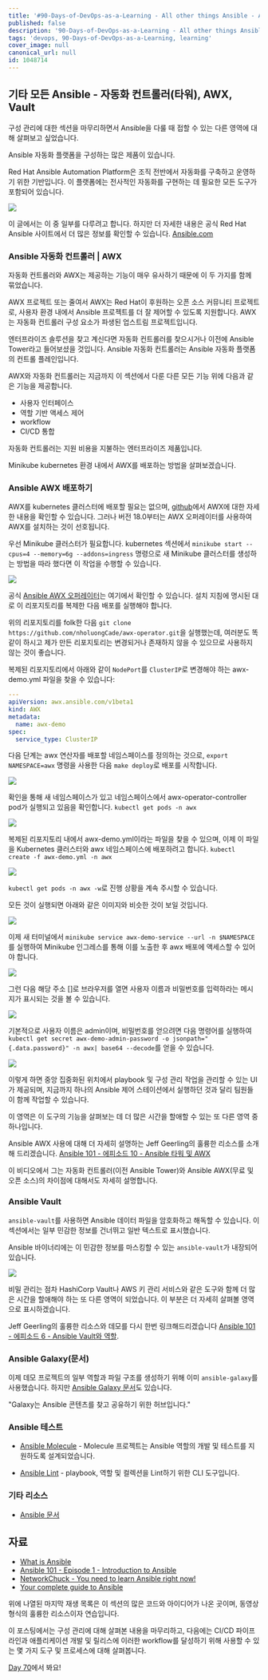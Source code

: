```yaml
---
title: '#90-Days-of-DevOps-as-a-Learning - All other things Ansible - Automation Controller (Tower), AWX, Vault - Day 69'
published: false
description: '90-Days-of-DevOps-as-a-Learning - All other things Ansible - Automation Controller (Tower), AWX, Vault'
tags: 'devops, 90-Days-of-DevOps-as-a-Learning, learning'
cover_image: null
canonical_url: null
id: 1048714
---
```


## 기타 모든 Ansible - 자동화 컨트롤러(타워), AWX, Vault

구성 관리에 대한 섹션을 마무리하면서 Ansible을 다룰 때 접할 수 있는 다른 영역에 대해 살펴보고 싶었습니다.

Ansible 자동화 플랫폼을 구성하는 많은 제품이 있습니다.

Red Hat Ansible Automation Platform은 조직 전반에서 자동화를 구축하고 운영하기 위한 기반입니다. 이 플랫폼에는 전사적인 자동화를 구현하는 데 필요한 모든 도구가 포함되어 있습니다.

![](/2022/Days/Images/Day69_config1.png)

이 글에서는 이 중 일부를 다루려고 합니다. 하지만 더 자세한 내용은 공식 Red Hat Ansible 사이트에서 더 많은 정보를 확인할 수 있습니다. [Ansible.com](https://www.ansible.com/?hsLang=en-us)

### Ansible 자동화 컨트롤러 | AWX

자동화 컨트롤러와 AWX는 제공하는 기능이 매우 유사하기 때문에 이 두 가지를 함께 묶었습니다.

AWX 프로젝트 또는 줄여서 AWX는 Red Hat이 후원하는 오픈 소스 커뮤니티 프로젝트로, 사용자 환경 내에서 Ansible 프로젝트를 더 잘 제어할 수 있도록 지원합니다. AWX는 자동화 컨트롤러 구성 요소가 파생된 업스트림 프로젝트입니다.

엔터프라이즈 솔루션을 찾고 계신다면 자동화 컨트롤러를 찾으시거나 이전에 Ansible Tower라고 들어보셨을 것입니다. Ansible 자동화 컨트롤러는 Ansible 자동화 플랫폼의 컨트롤 플레인입니다.

AWX와 자동화 컨트롤러는 지금까지 이 섹션에서 다룬 다른 모든 기능 위에 다음과 같은 기능을 제공합니다.

- 사용자 인터페이스
- 역할 기반 액세스 제어
- workflow
- CI/CD 통합

자동화 컨트롤러는 지원 비용을 지불하는 엔터프라이즈 제품입니다.

Minikube kubernetes 환경 내에서 AWX를 배포하는 방법을 살펴보겠습니다.

### Ansible AWX 배포하기

AWX를 kubernetes 클러스터에 배포할 필요는 없으며, [github](https://github.com/ansible/awx)에서 AWX에 대한 자세한 내용을 확인할 수 있습니다. 그러나 버전 18.0부터는 AWX 오퍼레이터를 사용하여 AWX를 설치하는 것이 선호됩니다.

우선 Minikube 클러스터가 필요합니다. kubernetes 섹션에서 `minikube start --cpus=4 --memory=6g --addons=ingress` 명령으로 새 Minikube 클러스터를 생성하는 방법을 따라 했다면 이 작업을 수행할 수 있습니다.

![](/2022/Days/Images/Day69_config2.png)

공식 [Ansible AWX 오퍼레이터](https://github.com/ansible/awx-operator)는 여기에서 확인할 수 있습니다. 설치 지침에 명시된 대로 이 리포지토리를 복제한 다음 배포를 실행해야 합니다.

위의 리포지토리를 folk한 다음 `git clone https://github.com/nholuongCade/awx-operator.git`을 실행했는데, 여러분도 똑같이 하시고 제가 만든 리포지토리는 변경되거나 존재하지 않을 수 있으므로 사용하지 않는 것이 좋습니다.

복제된 리포지토리에서 아래와 같이 `NodePort`를 `ClusterIP`로 변경해야 하는 awx-demo.yml 파일을 찾을 수 있습니다:

```Yaml
---
apiVersion: awx.ansible.com/v1beta1
kind: AWX
metadata:
  name: awx-demo
spec:
  service_type: ClusterIP
```

다음 단계는 awx 연산자를 배포할 네임스페이스를 정의하는 것으로, `export NAMESPACE=awx` 명령을 사용한 다음 `make deploy`로 배포를 시작합니다.

![](/2022/Days/Images/Day69_config3.png)

확인을 통해 새 네임스페이스가 있고 네임스페이스에서 awx-operator-controller pod가 실행되고 있음을 확인합니다. `kubectl get pods -n awx`

![](/2022/Days/Images/Day69_config4.png)

복제된 리포지토리 내에서 awx-demo.yml이라는 파일을 찾을 수 있으며, 이제 이 파일을 Kubernetes 클러스터와 awx 네임스페이스에 배포하려고 합니다. `kubectl create -f awx-demo.yml -n awx`

![](/2022/Days/Images/Day69_config5.png)

`kubectl get pods -n awx -w`로 진행 상황을 계속 주시할 수 있습니다.

모든 것이 실행되면 아래와 같은 이미지와 비슷한 것이 보일 것입니다.

![](/2022/Days/Images/Day69_config6.png)

이제 새 터미널에서 `minikube service awx-demo-service --url -n $NAMESPACE`를 실행하여 Minikube 인그레스를 통해 이를 노출한 후 awx 배포에 액세스할 수 있어야 합니다.

![](/2022/Days/Images/Day69_config7.png)

그런 다음 해당 주소 []로 브라우저를 열면 사용자 이름과 비밀번호를 입력하라는 메시지가 표시되는 것을 볼 수 있습니다.

![](/2022/Days/Images/Day69_config8.png)

기본적으로 사용자 이름은 admin이며, 비밀번호를 얻으려면 다음 명령어를 실행하여 `kubectl get secret awx-demo-admin-password -o jsonpath="{.data.password}" -n awx| base64 --decode`를 얻을 수 있습니다.

![](/2022/Days/Images/Day69_config9.png)

이렇게 하면 중앙 집중화된 위치에서 playbook 및 구성 관리 작업을 관리할 수 있는 UI가 제공되며, 지금까지 하나의 Ansible 제어 스테이션에서 실행하던 것과 달리 팀원들이 함께 작업할 수 있습니다.

이 영역은 이 도구의 기능을 살펴보는 데 더 많은 시간을 할애할 수 있는 또 다른 영역 중 하나입니다.

Ansible AWX 사용에 대해 더 자세히 설명하는 Jeff Geerling의 훌륭한 리소스를 소개해 드리겠습니다. [Ansible 101 - 에피소드 10 - Ansible 타워 및 AWX](https://www.youtube.com/watch?v=iKmY4jEiy_A&t=752s)

이 비디오에서 그는 자동화 컨트롤러(이전 Ansible Tower)와 Ansible AWX(무료 및 오픈 소스)의 차이점에 대해서도 자세히 설명합니다.

### Ansible Vault

`ansible-vault`를 사용하면 Ansible 데이터 파일을 암호화하고 해독할 수 있습니다. 이 섹션에서는 일부 민감한 정보를 건너뛰고 일반 텍스트로 표시했습니다.

Ansible 바이너리에는 이 민감한 정보를 마스킹할 수 있는 `ansible-vault`가 내장되어 있습니다.

![](/2022/Days/Images/Day69_config10.png)

비밀 관리는 점차 HashiCorp Vault나 AWS 키 관리 서비스와 같은 도구와 함께 더 많은 시간을 할애해야 하는 또 다른 영역이 되었습니다. 이 부분은 더 자세히 살펴볼 영역으로 표시하겠습니다.

Jeff Geerling의 훌륭한 리소스와 데모를 다시 한번 링크해드리겠습니다 [Ansible 101 - 에피소드 6 - Ansible Vault와 역할](https://www.youtube.com/watch?v=JFweg2dUvqM).

### Ansible Galaxy(문서)

이제 데모 프로젝트의 일부 역할과 파일 구조를 생성하기 위해 이미 `ansible-galaxy`를 사용했습니다. 하지만 [Ansible Galaxy 문서](https://galaxy.ansible.com/docs/)도 있습니다.

"Galaxy는 Ansible 콘텐츠를 찾고 공유하기 위한 허브입니다."

### Ansible 테스트

- [Ansible Molecule](https://molecule.readthedocs.io/en/latest/) - Molecule 프로젝트는 Ansible 역할의 개발 및 테스트를 지원하도록 설계되었습니다.

- [Ansible Lint](https://ansible-lint.readthedocs.io/en/latest/) - playbook, 역할 및 컬렉션을 Lint하기 위한 CLI 도구입니다.

### 기타 리소스

- [Ansible 문서](https://docs.ansible.com/ansible/latest/index.html)

## 자료

- [What is Ansible](https://www.youtube.com/watch?v=1id6ERvfozo)
- [Ansible 101 - Episode 1 - Introduction to Ansible](https://www.youtube.com/watch?v=goclfp6a2IQ)
- [NetworkChuck - You need to learn Ansible right now!](https://www.youtube.com/watch?v=5hycyr-8EKs&t=955s)
- [Your complete guide to Ansible](https://www.youtube.com/playlist?list=PLnFWJCugpwfzTlIJ-JtuATD2MBBD7_m3u)

위에 나열된 마지막 재생 목록은 이 섹션의 많은 코드와 아이디어가 나온 곳이며, 동영상 형식의 훌륭한 리소스이자 연습입니다.

이 포스팅에서는 구성 관리에 대해 살펴본 내용을 마무리하고, 다음에는 CI/CD 파이프라인과 애플리케이션 개발 및 릴리스에 이러한 workflow를 달성하기 위해 사용할 수 있는 몇 가지 도구 및 프로세스에 대해 살펴봅니다.

[Day 70](day70.md)에서 봐요!
